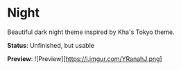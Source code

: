 # Night
Beautiful dark night theme inspired by Kha's Tokyo theme.

**Status**: Unfinished, but usable

**Preview**:
![Preview][https://i.imgur.com/YRanahJ.png]
